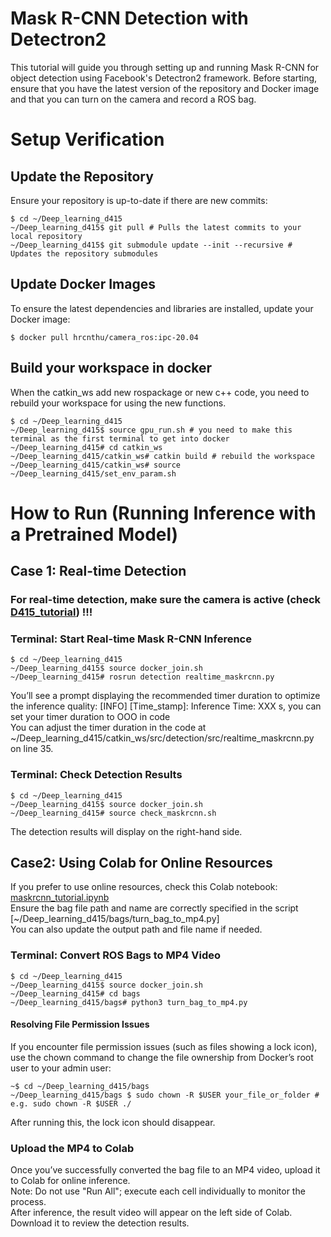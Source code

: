 # Mask R-CNN Detection with Detectron2
This tutorial will guide you through setting up and running Mask R-CNN for object detection using Facebook's Detectron2 framework. Before starting, ensure that you have the latest version of the repository and Docker image and that you can turn on the camera and record a ROS bag.
# Setup Verification

## Update the Repository
Ensure your repository is up-to-date if there are new commits:
```
$ cd ~/Deep_learning_d415
~/Deep_learning_d415$ git pull # Pulls the latest commits to your local repository
~/Deep_learning_d415$ git submodule update --init --recursive # Updates the repository submodules
```
## Update Docker Images
To ensure the latest dependencies and libraries are installed, update your Docker image:
```
$ docker pull hrcnthu/camera_ros:ipc-20.04
```
## Build your workspace in docker
When the catkin_ws add new rospackage or new c++ code, you need to rebuild your workspace for using the new functions.
```
$ cd ~/Deep_learning_d415
~/Deep_learning_d415$ source gpu_run.sh # you need to make this terminal as the first terminal to get into docker
~/Deep_learning_d415# cd catkin_ws
~/Deep_learning_d415/catkin_ws# catkin build # rebuild the workspace
~/Deep_learning_d415/catkin_ws# source ~/Deep_learning_d415/set_env_param.sh
```

# How to Run (Running Inference with a Pretrained Model)

## Case 1: Real-time Detection

### **For real-time detection, make sure the camera is active (check [D415_tutorial](https://github.com/hrc-pme/Deep_learning_d415/tree/main)) !!!**


### Terminal: Start Real-time Mask R-CNN Inference
```
$ cd ~/Deep_learning_d415
~/Deep_learning_d415$ source docker_join.sh 
~/Deep_learning_d415# rosrun detection realtime_maskrcnn.py 
```
You’ll see a prompt displaying the recommended timer duration to optimize the inference quality:
[INFO] [Time_stamp]: Inference Time: XXX s, you can set your timer duration to OOO in code  
You can adjust the timer duration in the code at ~/Deep_learning_d415/catkin_ws/src/detection/src/realtime_maskrcnn.py on line 35.

### Terminal: Check Detection Results
```
$ cd ~/Deep_learning_d415
~/Deep_learning_d415$ source docker_join.sh 
~/Deep_learning_d415# source check_maskrcnn.sh
```
The detection results will display on the right-hand side.


## Case2: Using Colab for Online Resources
If you prefer to use online resources, check this Colab notebook: [maskrcnn_tutorial.ipynb](https://colab.research.google.com/drive/1bfrT6zPpv6CYZ2ITMb3698nsrlaHv2p7?usp=drive_link)  
Ensure the bag file path and name are correctly specified in the script [~/Deep_learning_d415/bags/turn_bag_to_mp4.py]  
You can also update the output path and file name if needed.

### Terminal: Convert ROS Bags to MP4 Video
```
$ cd ~/Deep_learning_d415
~/Deep_learning_d415$ source docker_join.sh 
~/Deep_learning_d415# cd bags
~/Deep_learning_d415/bags# python3 turn_bag_to_mp4.py
```
#### Resolving File Permission Issues
If you encounter file permission issues (such as files showing a lock icon), use the chown command to change the file ownership from Docker’s root user to your admin user:
```
~$ cd ~/Deep_learning_d415/bags
~/Deep_learning_d415/bags $ sudo chown -R $USER your_file_or_folder # e.g. sudo chown -R $USER ./  
```
After running this, the lock icon should disappear.

### Upload the MP4 to Colab
Once you’ve successfully converted the bag file to an MP4 video, upload it to Colab for online inference.  
Note: Do not use "Run All"; execute each cell individually to monitor the process.  
After inference, the result video will appear on the left side of Colab. Download it to review the detection results.  